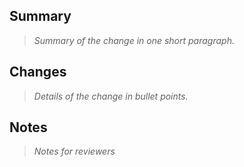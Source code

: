 ## Summary

> _Summary of the change in one short paragraph._

## Changes

> _Details of the change in bullet points._

## Notes

> _Notes for reviewers_
